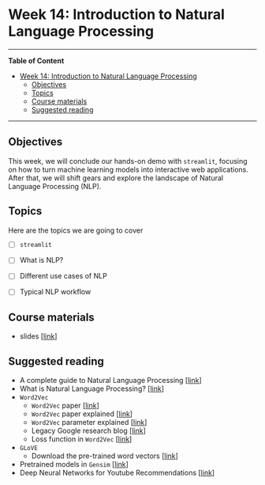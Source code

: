 # Week 14: Introduction to Natural Language Processing
---

**Table of Content**
- [Week 14: Introduction to Natural Language Processing](#week-14-introduction-to-natural-language-processing)
  - [Objectives](#objectives)
  - [Topics](#topics)
  - [Course materials](#course-materials)
  - [Suggested reading](#suggested-reading)

---
## Objectives
This week, we will conclude our hands-on demo with `streamlit`, focusing on how to turn machine learning models into interactive web applications. After that, we will shift gears and explore the landscape of Natural Language Processing (NLP).

## Topics
Here are the topics we are going to cover
* [ ] `streamlit`
* [ ] What is NLP?
* [ ] Different use cases of NLP
* [ ] Typical NLP workflow


## Course materials
* slides [[link](https://docs.google.com/presentation/d/1tuck8AswNhI_F3YbYWsVR0ORKDg-usJkhazFFCgH7PM/edit?usp=sharing)]

## Suggested reading
* A complete guide to Natural Language Processing [[link](https://www.deeplearning.ai/resources/natural-language-processing/)]
* What is Natural Language Processing? [[link](https://www.datacamp.com/blog/what-is-natural-language-processing)]
* `Word2Vec`
  * `Word2Vec` paper [[link](https://research.google/pubs/distributed-representations-of-words-and-phrases-and-their-compositionality/)]
  * `Word2Vec` paper explained [[link](https://towardsdatascience.com/word2vec-research-paper-explained-205cb7eecc30/)]
  * `Word2Vec` parameter explained [[link](https://arxiv.org/pdf/1411.2738)]
  * Legacy Google research blog [[link](https://code.google.com/archive/p/word2vec/)]
  * Loss function in `Word2Vec` [[link](https://datascience.stackexchange.com/questions/38619/interpretation-of-the-loss-function-for-word2vec)]
* `GLoVE`
  * Download the pre-trained word vectors [[link](https://nlp.stanford.edu/projects/glove/)]
* Pretrained models in `Gensim` [[link](https://radimrehurek.com/gensim/models/word2vec.html#pretrained-models)]
* Deep Neural Networks for Youtube Recommendations [[link](https://static.googleusercontent.com/media/research.google.com/en//pubs/archive/45530.pdf)]